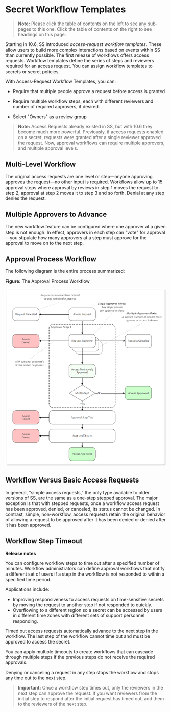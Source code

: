 [title]: # "Secret Workflow Templates"
[tags]: # "Workflow"
[priority]: # "1000"

# Secret Workflow Templates

> **Note:** Please click the table of contents on the left to see any sub-pages to this one. Click the table of contents on the right to see headings on this page.

Starting in 10.6, SS introduced _access-request_ _workflow templates_. These allow users to build more complex interactions based on events within SS than currently possible. The first release of workflows offers access requests. Workflow templates define the series of steps and reviewers required for an access request. You can assign workflow templates to secrets or secret policies.

With Access-Request Workflow Templates, you can:

- Require that multiple people approve a request before access is granted

- Require multiple workflow steps, each with different reviewers and number of required approvers, if desired.

- Select "Owners" as a review group

> **Note:** Access Requests already existed in SS, but with 10.6 they become much more powerful. Previously, if access requests enabled on a secret, requests were granted after a single reviewer approved the request. Now, approval workflows can require multiple approvers, and multiple approval levels.

## Multi-Level Workflow

The original access requests are one level or step—anyone approving approves the request—no other input is required. Workflows allow up to 15 approval steps where approval by reviews in step 1 moves the request to step 2, approval at step 2 moves it to step 3 and so forth. Denial at any step denies the request.

## Multiple Approvers to Advance

The new workflow feature can be configured where one approver at a given step is not enough. In effect, approvers in each step can "vote" for approval—you stipulate how many approvers at a step must approve for the approval to move on to the next step.

## Approval Process Workflow

The following diagram is the entire process summarized:

**Figure:** The Approval Process Workflow

![1556292117245](images/1556292117245.png)

## Workflow Versus Basic Access Requests

In general, "simple access requests," the only type available to older versions of SS, are the same as a one-step stepped approval. The major exception is that with stepped requests, once a workflow access request has been approved, denied, or canceled, its status cannot be changed. In contrast, simple, non-workflow, access requests retain the original behavior of allowing a request to be approved after it has been denied or denied after it has been approved.

## Workflow Step Timeout

**Release notes**

You can configure workflow steps to time out after a specified number of minutes. Workflow administrators can define approval workflows that notify a different set of users if a step in the workflow is not responded to within a specified time period. 

Applications include:

- Improving responsiveness to access requests on time-sensitive secrets by moving the request to another step if not responded to quickly.  
- Overflowing to a different region so a secret can be accessed by users in different time zones with different sets of support personnel responding.

Timed out access requests automatically advance to the next step in the workflow. The last step of the workflow cannot time out and must be approved to access the secret.

You can apply multiple timeouts to create workflows that can cascade through multiple steps if the previous steps do not receive the required approvals. 

Denying or canceling a request in any step stops the workflow and stops any time out to the next step.

> **Important:** Once a workflow step times out, only the reviewers in the next step can approve the request. If you want reviewers from the initial step to respond after the initial request has timed out, add them to the reviewers of the next step.